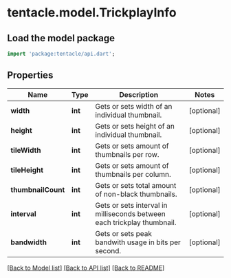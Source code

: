 # tentacle.model.TrickplayInfo

## Load the model package
```dart
import 'package:tentacle/api.dart';
```

## Properties
Name | Type | Description | Notes
------------ | ------------- | ------------- | -------------
**width** | **int** | Gets or sets width of an individual thumbnail. | [optional] 
**height** | **int** | Gets or sets height of an individual thumbnail. | [optional] 
**tileWidth** | **int** | Gets or sets amount of thumbnails per row. | [optional] 
**tileHeight** | **int** | Gets or sets amount of thumbnails per column. | [optional] 
**thumbnailCount** | **int** | Gets or sets total amount of non-black thumbnails. | [optional] 
**interval** | **int** | Gets or sets interval in milliseconds between each trickplay thumbnail. | [optional] 
**bandwidth** | **int** | Gets or sets peak bandwith usage in bits per second. | [optional] 

[[Back to Model list]](../README.md#documentation-for-models) [[Back to API list]](../README.md#documentation-for-api-endpoints) [[Back to README]](../README.md)


